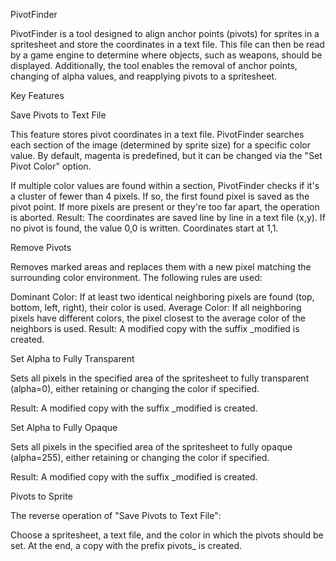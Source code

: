 PivotFinder

PivotFinder is a tool designed to align anchor points (pivots) for sprites in a spritesheet and store the coordinates in a text file. This file can then be read by a game engine to determine where objects, such as weapons, should be displayed. Additionally, the tool enables the removal of anchor points, changing of alpha values, and reapplying pivots to a spritesheet.


Key Features


Save Pivots to Text File

This feature stores pivot coordinates in a text file. PivotFinder searches each section of the image (determined by sprite size) for a specific color value. By default, magenta is predefined, but it can be changed via the "Set Pivot Color" option.

If multiple color values are found within a section, PivotFinder checks if it's a cluster of fewer than 4 pixels. If so, the first found pixel is saved as the pivot point.
If more pixels are present or they're too far apart, the operation is aborted.
Result:
The coordinates are saved line by line in a text file (x,y). If no pivot is found, the value 0,0 is written. Coordinates start at 1,1.



Remove Pivots

Removes marked areas and replaces them with a new pixel matching the surrounding color environment. The following rules are used:

Dominant Color: If at least two identical neighboring pixels are found (top, bottom, left, right), their color is used.
Average Color: If all neighboring pixels have different colors, the pixel closest to the average color of the neighbors is used.
Result:
A modified copy with the suffix _modified is created.



Set Alpha to Fully Transparent

Sets all pixels in the specified area of the spritesheet to fully transparent (alpha=0), either retaining or changing the color if specified.

Result:
A modified copy with the suffix _modified is created.



Set Alpha to Fully Opaque

Sets all pixels in the specified area of the spritesheet to fully opaque (alpha=255), either retaining or changing the color if specified.

Result:
A modified copy with the suffix _modified is created.



Pivots to Sprite

The reverse operation of "Save Pivots to Text File":

Choose a spritesheet, a text file, and the color in which the pivots should be set.
At the end, a copy with the prefix pivots_ is created.

